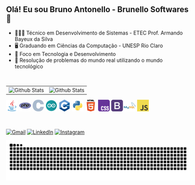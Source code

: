 ## Olá! Eu sou Bruno Antonello - Brunello Softwares 👋

- 🧑🏻‍💻 Técnico em Desenvolvimento de Sistemas - ETEC Prof. Armando Bayeux da Silva
- 🖥️ Graduando em Ciências da Computação - UNESP Rio Claro
- 🦅 Foco em Tecnologia e Desenvolvimento
- 🧩 Resolução de problemas do mundo real utilizando o mundo tecnológico

<br>

<table>
  <tr>
    <td>
      <img
        align="left"
        src="https://github-readme-stats.vercel.app/api?username=Brunell0&theme=dark&hide_border=false&include_all_commits=true"
        alt="Github Stats"
      />
    </td>
    <td>
      <img
        align="left"
        src="https://github-readme-stats.vercel.app/api/top-langs/?username=Brunell0&theme=dark&hide_border=false&include_all_commits=true&count_private=true&layout=compact"
        alt="Github Stats"
      />
    </td>
  </tr>
</table>

<p align="left">
  <code><img height="32" src="https://github.com/devicons/devicon/blob/master/icons/java/java-original.svg" alt="Java"/></code>
  <code><img height="32" src="https://github.com/devicons/devicon/blob/master/icons/php/php-original.svg" alt="PHP"/></code>
  <code><img height="32" src="https://github.com/devicons/devicon/blob/master/icons/c/c-original.svg" alt="C"/></code>
  <code><img height="32" src="https://raw.githubusercontent.com/github/explore/master/topics/arduino/arduino.png" alt="Arduino"/></code>
  <code><img height="32" src="https://github.com/devicons/devicon/blob/master/icons/cplusplus/cplusplus-original.svg" alt="C++"/></code>
  <code><img height="32" src="https://github.com/devicons/devicon/blob/master/icons/python/python-original.svg" alt="Python"/></code>
  <code><img height="32" src="https://raw.githubusercontent.com/github/explore/80688e429a7d4ef2fca1e82350fe8e3517d3494d/topics/html/html.png" alt="HTML5"/></code>
  <code><img height="32" src="https://raw.githubusercontent.com/github/explore/80688e429a7d4ef2fca1e82350fe8e3517d3494d/topics/css/css.png" alt="CSS"/></code>
  <code><img height="32" src="https://raw.githubusercontent.com/github/explore/80688e429a7d4ef2fca1e82350fe8e3517d3494d/topics/bootstrap/bootstrap.png" alt="Bootstrap"/></code>
  <code><img height="32" src="https://github.com/devicons/devicon/blob/master/icons/mysql/mysql-original-wordmark.svg" alt="MySQL"/></code>
  <code><img height="32" src="https://raw.githubusercontent.com/github/explore/80688e429a7d4ef2fca1e82350fe8e3517d3494d/topics/javascript/javascript.png" alt="Javascript"/></code>
</p>


<br>

<p align="left">
  <a href="mailto:brunoantonello2016@gmail.com" target="_blank" title="Gmail">
  <img src="https://img.shields.io/badge/-Gmail-FF0000?style=flat-square&labelColor=FF0000&logo=gmail&logoColor=white&link=LINK-DO-SEU-GMAIL" alt="Gmail"/></a>
  <a href="https://www.linkedin.com/in/bruno-antonello2024?utm_source=share&utm_campaign=share_via&utm_content=profile&utm_medium=android_app" title="LinkedIn">
  <img src="https://img.shields.io/badge/-Linkedin-0e76a8?style=flat-square&logo=Linkedin&logoColor=white&link=LINKEDIN" alt="LinkedIn"/></a>
  <a href="https://www.instagram.com/brunellosoftwares?igsh=MWNucDM0Y251ZXNmeg==" target="_blank" title="Instagram">
  <img src="https://img.shields.io/badge/-Instagram-DF0174?style=flat-square&labelColor=DF0174&logo=instagram&logoColor=white&link=LINK-DO-SEU-INSTAGRAM" alt="Instagram"/></a>
</p>

<picture align="center">
  <source media="(prefers-color-scheme: dark)" srcset="https://raw.githubusercontent.com/MarvinCristhian07/MarvinCristhian07/output/github-contribution-grid-snake-dark.svg">
  <source media="(prefers-color-scheme: light)" srcset="https://raw.githubusercontent.com/MarvinCristhian07/MarvinCristhian07/output/github-contribution-grid-snake-dark.svg">
  <img align="center" alt="github contribution grid snake animation" src="https://raw.githubusercontent.com/MarvinCristhian07/MarvinCristhian07/output/github-contribution-grid-snake.svg">
</picture>

<br>
